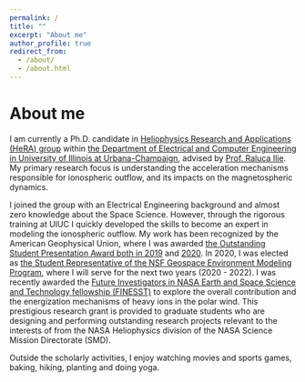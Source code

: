 ```yaml
---
permalink: /
title: ""
excerpt: "About me"
author_profile: true
redirect_from:
  - /about/
  - /about.html
---
```

About me
======

I am currently a Ph.D. candidate in [Heliophysics Research and Applications (HeRA) group](https://www.ilie.ece.illinois.edu/) within [the Department of Electrical and Computer Engineering in University of Illinois at Urbana-Champaign](https://ece.illinois.edu/), advised by [Prof. Raluca Ilie](https://ece.illinois.edu/about/directory/faculty/rilie). My primary research focus is understanding the acceleration mechanisms responsible for ionospheric outflow, and its impacts on the magnetospheric dynamics.

I joined the group with an Electrical Engineering background and almost zero knowledge about the Space Science. However, through the rigorous training at UIUC I quickly developed the skills to become an expert in modeling the ionospheric outflow. My work has been recognized by the American Geophysical Union, where I was awarded [the Outstanding Student Presentation Award both in 2019](https://ece.illinois.edu/newsroom/news/7615) and [2020](https://ece.illinois.edu/newsroom/news/34037). In 2020, I was elected as [the Student Representative of the NSF Geospace Environment Modeling Program](https://ece.illinois.edu/newsroom/news/17359), where I will serve for the next two years (2020 - 2022). I was recently awarded the [Future Investigators in NASA Earth and Space Science and Technology fellowship (FINESST)](https://ece.illinois.edu/newsroom/news/40395) to explore the overall contribution and the energization mechanisms of heavy ions in the polar wind. This prestigious research grant is provided to graduate students who are designing and performing outstanding research projects relevant to the interests of from the NASA Heliophysics division of the NASA Science Mission Directorate (SMD).

Outside the scholarly activities, I enjoy watching movies and sports games, baking, hiking, planting and doing yoga.
